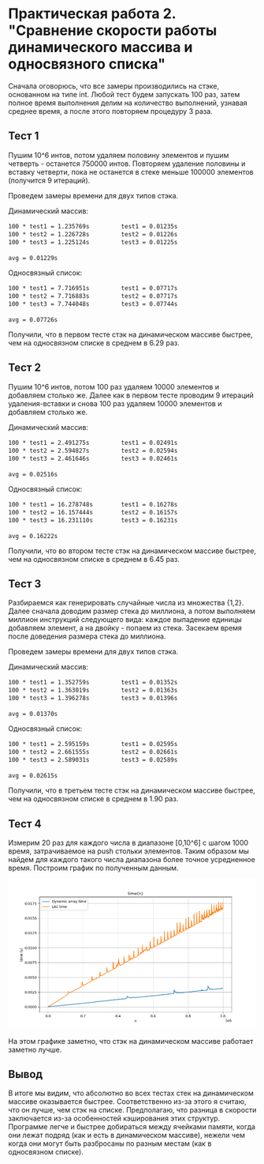 # Практическая работа 2. "Сравнение скорости работы динамического массива и односвязного списка"

Сначала оговорюсь, что все замеры производились на стэке, основанном на типе int.
Любой тест будем запускать 100 раз, затем полное время выполнения делим на количество выполнений, узнавая среднее время, а после этого повторяем процедуру 3 раза.

## Тест 1

Пушим  10^6 интов, потом удаляем половину элементов и пушим четверть - останется 750000 интов. Повторяем удаление половины и вставку четверти, пока не останется в стеке меньше 100000 элементов (получится 9 итераций).

Проведем замеры времени для двух типов стэка.

Динамический массив:
```
100 * test1 = 1.235769s         test1 = 0.01235s
100 * test2 = 1.226728s         test2 = 0.01226s
100 * test3 = 1.225124s         test3 = 0.01225s

avg = 0.01229s
```

Односвязный список:
```
100 * test1 = 7.716951s         test1 = 0.07717s
100 * test2 = 7.716883s         test2 = 0.07717s
100 * test3 = 7.744048s         test3 = 0.07744s

avg = 0.07726s
```

Получили, что в первом тесте стэк на динамическом массиве быстрее, чем на односвязном списке в среднем в 6.29 раз.

## Тест 2

Пушим  10^6 интов, потом 100 раз удаляем 10000 элементов и добавляем столько же. Далее как в первом тесте проводим 9 итераций удаления-вставки и снова 100 раз удаляем 10000 элементов и добавляем столько же.

Динамический массив:
```
100 * test1 = 2.491275s         test1 = 0.02491s
100 * test2 = 2.594827s         test2 = 0.02594s
100 * test3 = 2.461646s         test3 = 0.02461s

avg = 0.02516s
```

Односвязный список:
```
100 * test1 = 16.278748s        test1 = 0.16278s
100 * test2 = 16.157444s        test2 = 0.16157s
100 * test3 = 16.231110s        test3 = 0.16231s

avg = 0.16222s
```

Получили, что во втором тесте стэк на динамическом массиве быстрее, чем на односвязном списке в среднем в 6.45 раз.

## Тест 3

Разбираемся как генерировать случайные числа из множества {1,2}. Далее сначала доводим размер стека до миллиона, а потом выполняем миллион инструкций следующего вида: каждое выпадение единицы добавляем элемент, а на двойку - попаем из стека. Засекаем время после доведения размера стека до миллиона.

Проведем замеры времени для двух типов стэка.

Динамический массив:
```
100 * test1 = 1.352759s         test1 = 0.01352s
100 * test2 = 1.363019s         test2 = 0.01363s
100 * test3 = 1.396278s         test3 = 0.01396s

avg = 0.01370s
```

Односвязный список:
```
100 * test1 = 2.595159s         test1 = 0.02595s
100 * test2 = 2.661555s         test2 = 0.02661s
100 * test3 = 2.589031s         test3 = 0.02589s

avg = 0.02615s
```

Получили, что в третьем тесте стэк на динамическом массиве быстрее, чем на односвязном списке в среднем в 1.90 раз.

## Тест 4

Измерим 20 раз для каждого числа в диапазоне [0,10^6] с шагом 1000 время, затрачиваемое на push стольки элементов. Таким образом мы найдем для каждого такого числа диапазона более точное усредненное время. Построим график по полученным данным.

![](imgs/graphic.png)

На этом графике заметно, что стэк на динамическом массиве работает заметно лучше.

## Вывод

В итоге мы видим, что абсолютно во всех тестах стек на динамическом массиве оказывается быстрее. Соответственно из-за этого я считаю, что он лучше, чем стэк на списке. Предполагаю, что разница в скорости заключается из-за особенностей кэширования этих структур. Программе легче и быстрее добираться между ячейками памяти, когда они лежат подряд (как и есть в динамическом массиве), нежели чем когда они могут быть разбросаны по разным местам (как в односвязном списке).
